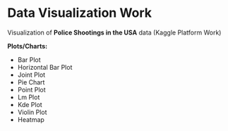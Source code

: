 # Data Visualization Work

Visualization of <b>Police Shootings in the USA</b> data (Kaggle Platform Work)

<b>Plots/Charts:</b>
<ul>
<li>Bar Plot</li>
<li>Horizontal Bar Plot</li>
<li>Joint Plot</li>
<li>Pie Chart</li>
<li>Point Plot</li>
<li>Lm Plot</li>
<li>Kde Plot</li>
<li>Violin Plot</li>
<li>Heatmap</li>
